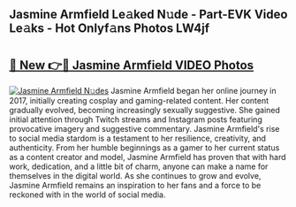 ## Jasmine Armfield Le𝚊ked N𝚞de - Part-EVK Video Le𝚊ks - Hot Onlyf𝚊ns Photos LW4jf

# <h2><a href="http://ab56444.deff.icu/?id=Jasmine+Armfield">🔗 New 👉🔴 Jasmine Armfield VIDEO Photos</a></h2>

[![Jasmine Armfield N𝚞des](https://i.imgur.com/rIISA9y.gif)](http://ab56444.deff.icu/?id=Jasmine+Armfield)
Jasmine Armfield began her online journey in 2017, initially creating cosplay and gaming-related content. Her content gradually evolved, becoming increasingly sexually suggestive. She gained initial attention through Twitch streams and Instagram posts featuring provocative imagery and suggestive commentary. Jasmine Armfield's rise to social media stardom is a testament to her resilience, creativity, and authenticity. From her humble beginnings as a gamer to her current status as a content creator and model, Jasmine Armfield has proven that with hard work, dedication, and a little bit of charm, anyone can make a name for themselves in the digital world. As she continues to grow and evolve, Jasmine Armfield remains an inspiration to her fans and a force to be reckoned with in the world of social media.
